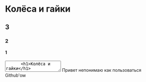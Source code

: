 # <!DOCTYPE html>
<html>
<head>
</head>
<body>
<h1>Колёса и гайки</h1>
<h2>3</h2>
<h3>2</h3>
<h4>1</h4>
<textarea>
      <h1>Колёса и гайки</h1>
           <h2>Купи</h2>
     <h3>Приди</h3>
            <h4>Уйди довольным</h4>
</textarea>            
Привет непонимаю как пользоваться Github'ом
</body>
</html>
